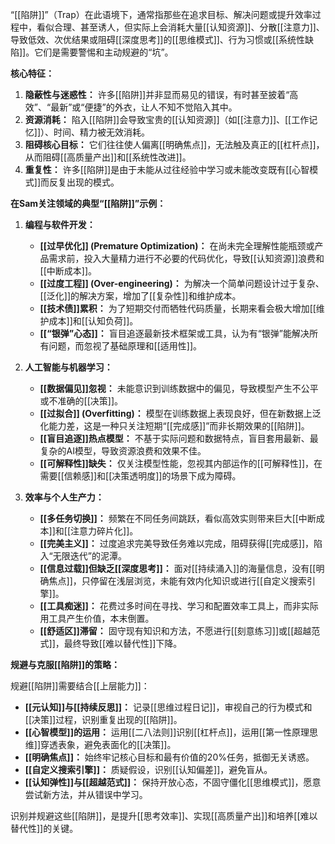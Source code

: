 “[[陷阱]]”（Trap）在此语境下，通常指那些在追求目标、解决问题或提升效率过程中，看似合理、甚至诱人，但实际上会消耗大量[[认知资源]]、分散[[注意力]]、导致低效、次优结果或阻碍[[深度思考]]的[[思维模式]]、行为习惯或[[系统性缺陷]]。它们是需要警惕和主动规避的“坑”。

**核心特征：**

1.  **隐蔽性与迷惑性：** 许多[[陷阱]]并非显而易见的错误，有时甚至披着“高效”、“最新”或“便捷”的外衣，让人不知不觉陷入其中。
2.  **资源消耗：** 陷入[[陷阱]]会导致宝贵的[[认知资源]]（如[[注意力]]、[[工作记忆]]）、时间、精力被无效消耗。
3.  **阻碍核心目标：** 它们往往使人偏离[[明确焦点]]，无法触及真正的[[杠杆点]]，从而阻碍[[高质量产出]]和[[系统性改进]]。
4.  **重复性：** 许多[[陷阱]]是由于未能从过往经验中学习或未能改变既有[[心智模式]]而反复出现的模式。

**在Sam关注领域的典型“[[陷阱]]”示例：**

1.  **编程与软件开发：**
    *   **[[过早优化]] (Premature Optimization)：** 在尚未完全理解性能瓶颈或产品需求前，投入大量精力进行不必要的代码优化，导致[[认知资源]]浪费和[[中断成本]]。
    *   **[[过度工程]] (Over-engineering)：** 为解决一个简单问题设计过于复杂、[[泛化]]的解决方案，增加了[[复杂性]]和维护成本。
    *   **[[技术债]]累积：** 为了短期交付而牺牲代码质量，长期来看会极大增加[[维护成本]]和[[认知负荷]]。
    *   **[[“银弹”心态]]：** 盲目追逐最新技术框架或工具，认为有“银弹”能解决所有问题，而忽视了基础原理和[[适用性]]。

2.  **人工智能与机器学习：**
    *   **[[数据偏见]]忽视：** 未能意识到训练数据中的偏见，导致模型产生不公平或不准确的[[决策]]。
    *   **[[过拟合]] (Overfitting)：** 模型在训练数据上表现良好，但在新数据上泛化能力差，这是一种只关注短期“[[完成感]]”而非长期效果的[[陷阱]]。
    *   **[[盲目追逐]]热点模型：** 不基于实际问题和数据特点，盲目套用最新、最复杂的AI模型，导致资源浪费和效果不佳。
    *   **[[可解释性]]缺失：** 仅关注模型性能，忽视其内部运作的[[可解释性]]，在需要[[信赖感]]和[[决策透明度]]的场景下成为障碍。

3.  **效率与个人生产力：**
    *   **[[多任务切换]]：** 频繁在不同任务间跳跃，看似高效实则带来巨大[[中断成本]]和[[注意力碎片化]]。
    *   **[[完美主义]]：** 过度追求完美导致任务难以完成，阻碍获得[[完成感]]，陷入“无限迭代”的泥潭。
    *   **[[信息过载]]但缺乏[[深度思考]]：** 面对[[持续涌入]]的海量信息，没有[[明确焦点]]，只停留在浅层浏览，未能有效内化知识或进行[[自定义搜索引擎]]。
    *   **[[工具痴迷]]：** 花费过多时间在寻找、学习和配置效率工具上，而非实际用工具产生价值，本末倒置。
    *   **[[舒适区]]滞留：** 固守现有知识和方法，不愿进行[[刻意练习]]或[[超越范式]]，最终导致[[难以替代性]]下降。

**规避与克服[[陷阱]]的策略：**

规避[[陷阱]]需要结合[[上层能力]]：

*   **[[元认知]]与[[持续反思]]：** 记录[[思维过程日记]]，审视自己的行为模式和[[决策]]过程，识别重复出现的[[陷阱]]。
*   **[[心智模型]]的运用：** 运用[[二八法则]]识别[[杠杆点]]，运用[[第一性原理思维]]穿透表象，避免表面化的[[决策]]。
*   **[[明确焦点]]：** 始终牢记核心目标和最有价值的20%任务，抵御无关诱惑。
*   **[[自定义搜索引擎]]：** 质疑假设，识别[[认知偏差]]，避免盲从。
*   **[[认知弹性]]与[[超越范式]]：** 保持开放心态，不固守僵化[[思维模式]]，愿意尝试新方法，并从错误中学习。

识别并规避这些[[陷阱]]，是提升[[思考效率]]、实现[[高质量产出]]和培养[[难以替代性]]的关键。